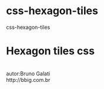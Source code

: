 css-hexagon-tiles
=================

css-hexagon-tiles

<h1>Hexagon tiles css</h1><br>
autor:Bruno Galati<br>
http://bbig.com.br
